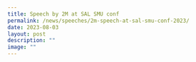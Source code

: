 ```yaml
---
title: Speech by 2M at SAL SMU conf
permalink: /news/speeches/2m-speech-at-sal-smu-conf-2023/
date: 2023-08-03
layout: post
description: ""
image: ""
---
```


